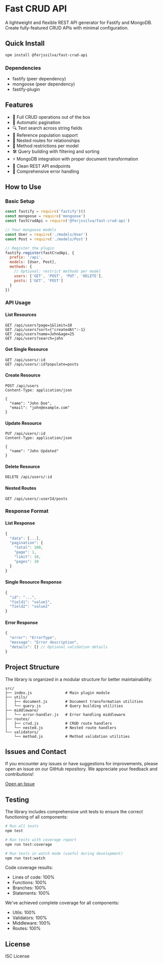 # Fast CRUD API

A lightweight and flexible REST API generator for Fastify and MongoDB. Create fully-featured CRUD APIs with minimal configuration.

## Quick Install

```bash
npm install @ferjssilva/fast-crud-api
```

### Dependencies

- fastify (peer dependency)
- mongoose (peer dependency)
- fastify-plugin

## Features

- 🚀 Full CRUD operations out of the box
- 📄 Automatic pagination
- 🔍 Text search across string fields
- 🔗 Reference population support
- 📱 Nested routes for relationships
- 🎯 Method restrictions per model
- 🛠 Query building with filtering and sorting
- ⚡ MongoDB integration with proper document transformation
- 🔄 Clean REST API endpoints
- 🚨 Comprehensive error handling

## How to Use

### Basic Setup

```javascript
const fastify = require('fastify')()
const mongoose = require('mongoose')
const fastCrudApi = require('@ferjssilva/fast-crud-api')

// Your mongoose models
const User = require('./models/User')
const Post = require('./models/Post')

// Register the plugin
fastify.register(fastCrudApi, {
  prefix: '/api',
  models: [User, Post],
  methods: {
    // Optional: restrict methods per model
    users: ['GET', 'POST', 'PUT', 'DELETE'],
    posts: ['GET', 'POST']
  }
})
```

### API Usage

#### List Resources
```http
GET /api/users?page=1&limit=10
GET /api/users?sort={"createdAt":-1}
GET /api/users?name=John&age=25
GET /api/users?search=john
```

#### Get Single Resource
```http
GET /api/users/:id
GET /api/users/:id?populate=posts
```

#### Create Resource
```http
POST /api/users
Content-Type: application/json

{
  "name": "John Doe",
  "email": "john@example.com"
}
```

#### Update Resource
```http
PUT /api/users/:id
Content-Type: application/json

{
  "name": "John Updated"
}
```

#### Delete Resource
```http
DELETE /api/users/:id
```

#### Nested Routes
```http
GET /api/users/:userId/posts
```

### Response Format

#### List Response
```javascript
{
  "data": [...],
  "pagination": {
    "total": 100,
    "page": 1,
    "limit": 10,
    "pages": 10
  }
}
```

#### Single Resource Response
```javascript
{
  "id": "...",
  "field1": "value1",
  "field2": "value2"
}
```

#### Error Response
```javascript
{
  "error": "ErrorType",
  "message": "Error description",
  "details": [] // Optional validation details
}
```

## Project Structure

The library is organized in a modular structure for better maintainability:

```
src/
├── index.js               # Main plugin module
├── utils/
│   ├── document.js        # Document transformation utilities
│   └── query.js           # Query building utilities
├── middleware/
│   └── error-handler.js   # Error handling middleware
├── routes/
│   ├── crud.js            # CRUD route handlers
│   └── nested.js          # Nested route handlers
└── validators/
    └── method.js          # Method validation utilities
```

## Issues and Contact

If you encounter any issues or have suggestions for improvements, please open an issue on our GitHub repository. We appreciate your feedback and contributions!

[Open an Issue](https://github.com/ferjssilva/fast-crud-api/issues)

## Testing

The library includes comprehensive unit tests to ensure the correct functioning of all components:

```bash
# Run all tests
npm test

# Run tests with coverage report
npm run test:coverage

# Run tests in watch mode (useful during development)
npm run test:watch
```

Code coverage results:
- Lines of code: 100%
- Functions: 100%
- Branches: 100%
- Statements: 100%

We've achieved complete coverage for all components:
- Utils: 100% 
- Validators: 100%
- Middleware: 100%
- Routes: 100%

## License

ISC License
